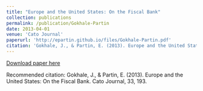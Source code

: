 ```yaml
---
title: "Europe and the United States: On the Fiscal Bank"
collection: publications
permalink: /publication/Gokhale-Partin
date: 2013-04-01
venue: 'Cato Journal'
paperurl: 'http://epartin.github.io/files/Gokhale-Partin.pdf'
citation: 'Gokhale, J., & Partin, E. (2013). Europe and the United States: On the Fiscal Bank. Cato Journal, 33, 193.'
--- 
```


[Download paper here](http://epartin.github.io/files/Gokhale-Partin.pdf)

Recommended citation: Gokhale, J., & Partin, E. (2013). Europe and the United States: On the Fiscal Bank. Cato Journal, 33, 193.
